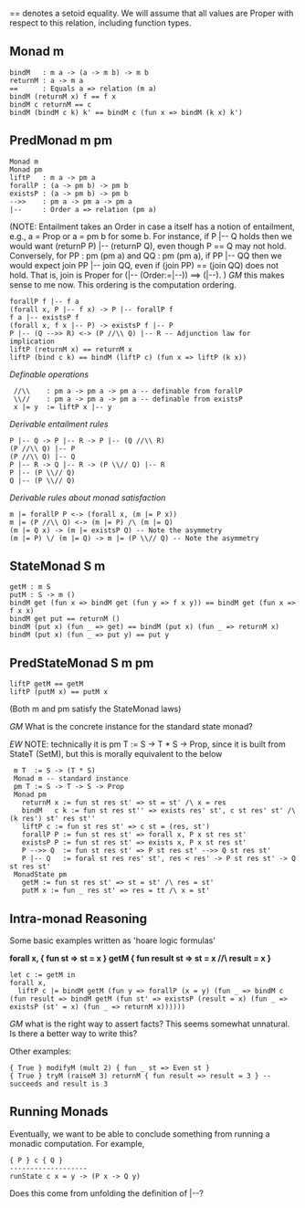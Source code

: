 == denotes a setoid equality. We will assume that all values are Proper with respect to this relation, including function types.

Monad m
-------

    bindM   : m a -> (a -> m b) -> m b
    returnM : a -> m a
    ==      : Equals a => relation (m a)
    bindM (returnM x) f == f x
    bindM c returnM == c
    bindM (bindM c k) k' == bindM c (fun x => bindM (k x) k')


PredMonad m pm
--------------

    Monad m
    Monad pm
    liftP   : m a -> pm a
    forallP : (a -> pm b) -> pm b
    existsP : (a -> pm b) -> pm b
    -->>    : pm a -> pm a -> pm a
    |--     : Order a => relation (pm a)

(NOTE: Entailment takes an Order in case a itself has a notion of entailment,
 e.g., a = Prop or a = pm b for some b. For instance, if P |-- Q holds then we
 would want (returnP P) |-- (returnP Q), even though P == Q may not
 hold. Conversely, for PP : pm (pm a) and QQ : pm (pm a), if PP |-- QQ then we
 would expect join PP |-- join QQ, even if (join PP) == (join QQ) does not
 hold. That is, join is Proper for (|-- (Order:=|--)) ==> (|--). )
*GM* this makes sense to me now. This ordering is the computation ordering.

    forallP f |-- f a
    (forall x, P |-- f x) -> P |-- forallP f
    f a |-- existsP f
    (forall x, f x |-- P) -> existsP f |-- P
    P |-- (Q -->> R) <-> (P //\\ Q) |-- R -- Adjunction law for implication
    liftP (returnM x) == returnM x
    liftP (bind c k) == bindM (liftP c) (fun x => liftP (k x))

*Definable operations*

     //\\    : pm a -> pm a -> pm a -- definable from forallP
     \\//    : pm a -> pm a -> pm a -- definable from existsP
     x |= y  := liftP x |-- y

*Derivable entailment rules*

    P |-- Q -> P |-- R -> P |-- (Q //\\ R)
    (P //\\ Q) |-- P
    (P //\\ Q) |-- Q
    P |-- R -> Q |-- R -> (P \\// Q) |-- R
    P |-- (P \\// Q) 
    Q |-- (P \\// Q)

*Derivable rules about monad satisfaction*

    m |= forallP P <-> (forall x, (m |= P x))
    m |= (P //\\ Q) <-> (m |= P) /\ (m |= Q)
    (m |= Q x) -> (m |= existsP Q) -- Note the asymmetry
    (m |= P) \/ (m |= Q) -> m |= (P \\// Q) -- Note the asymmetry 


StateMonad S m
--------------

    getM : m S
    putM : S -> m ()
    bindM get (fun x => bindM get (fun y => f x y)) == bindM get (fun x => f x x)
    bindM get put == returnM ()
    bindM (put x) (fun _ => get) == bindM (put x) (fun _ => returnM x)
    bindM (put x) (fun _ => put y) == put y


PredStateMonad S m pm
---------------------

    liftP getM == getM
    liftP (putM x) == putM x

 (Both m and pm satisfy the StateMonad laws)
 
 
*GM* What is the concrete instance for the standard state monad?

*EW* NOTE: technically it is pm T := S -> T * S -> Prop, since it is built from
StateT (SetM), but this is morally equivalent to the below

     m T  := S -> (T * S)
     Monad m -- standard instance
     pm T := S -> T -> S -> Prop
     Monad pm
       returnM x := fun st res st' => st = st' /\ x = res
       bindM   c k := fun st res st'' => exists res' st', c st res' st' /\ (k res') st' res st''
       liftP c := fun st res st' => c st = (res, st')
       forallP P := fun st res st' => forall x, P x st res st'
       existsP P := fun st res st' => exists x, P x st res st'
       P -->> Q  := fun st res st' => P st res st' -->> Q st res st'
       P |-- Q   := foral st res res' st', res < res' -> P st res st' -> Q st res st'
     MonadState pm
       getM := fun st res st' => st = st' /\ res = st'
       putM x := fun _ res st' => res = tt /\ x = st'
 
 

Intra-monad Reasoning
---------------------

Some basic examples written as 'hoare logic formulas'

**forall x, { fun st => st = x } getM { fun result st => st = x //\\ result = x }**

    let c := getM in
    forall x, 
      liftP c |= bindM getM (fun y => forallP (x = y) (fun _ => bindM c (fun result => bindM getM (fun st' => existsP (result = x) (fun _ => existsP (st' = x) (fun _ => returnM x))))))

*GM* what is the right way to assert facts? This seems somewhat unnatural. Is there a better way to write this?

Other examples:

    { True } modifyM (mult 2) { fun _ st => Even st }
    { True } tryM (raiseM 3) returnM { fun result => result = 3 } -- succeeds and result is 3

Running Monads
--------------

Eventually, we want to be able to conclude something from running a monadic computation. For example,

    { P } c { Q }
    -------------------
    runState c x = y -> (P x -> Q y)
    
Does this come from unfolding the definition of |--?
